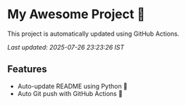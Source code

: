 # My Awesome Project 🚀

This project is automatically updated using GitHub Actions.

_Last updated: 2025-07-26 23:23:26 IST_

## Features
- Auto-update README using Python 🐍
- Auto Git push with GitHub Actions 🤖
